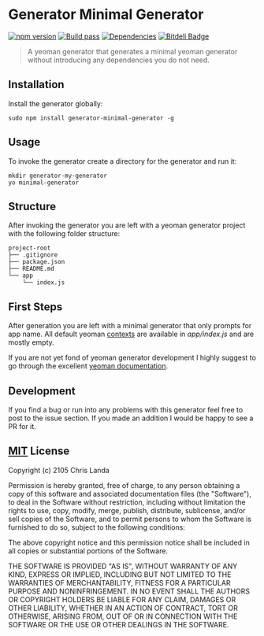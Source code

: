 # Generator Minimal Generator
[![npm version](https://badge.fury.io/js/generator-minimal-generator.svg)](https://badge.fury.io/js/generator-minimal-generator) [![Build pass](https://travis-ci.org/stylesuxx/generator-minimal-generator.svg?branch=master)](https://travis-ci.org/stylesuxx/generator-minimal-generator?branch=master)  [![Dependencies](https://david-dm.org/stylesuxx/generator-minimal-generator.svg)](https://david-dm.org/stylesuxx/generator-minimal-generator) [![Bitdeli Badge](https://d2weczhvl823v0.cloudfront.net/stylesuxx/generator-minimal-generator/trend.png)](https://bitdeli.com/free "Bitdeli Badge")

>A yeoman generator that generates a minimal yeoman generator without introducing any dependencies you do not need.

## Installation
Install the generator globally:

    sudo npm install generator-minimal-generator -g

## Usage
To invoke the generator create a directory for the generator and run it:

    mkdir generator-my-generator
    yo minimal-generator

## Structure
After invoking the generator you are left with a yeoman generator project with the following folder structure:

    project-root
    ├── .gitignore
    ├── package.json
    ├── README.md
    └── app
        └── index.js

## First Steps
After generation you are left with a minimal generator that only prompts for app name. All default yeoman  [contexts](http://yeoman.io/authoring/running-context.html) are available in *app/index.js* and are mostly empty.

If you are not yet fond of yeoman generator development I highly suggest to go through the excellent [yeoman documentation](http://yeoman.io/authoring/).

## Development
If you find a bug or run into any problems with this generator feel free to post to the issue section. If you made an addition I would be happy to see a PR for it.

## [MIT](https://opensource.org/licenses/MIT) License
Copyright (c) 2105 Chris Landa

Permission is hereby granted, free of charge, to any person obtaining a copy
of this software and associated documentation files (the "Software"), to deal
in the Software without restriction, including without limitation the rights
to use, copy, modify, merge, publish, distribute, sublicense, and/or sell
copies of the Software, and to permit persons to whom the Software is
furnished to do so, subject to the following conditions:

The above copyright notice and this permission notice shall be included in
all copies or substantial portions of the Software.

THE SOFTWARE IS PROVIDED "AS IS", WITHOUT WARRANTY OF ANY KIND, EXPRESS OR
IMPLIED, INCLUDING BUT NOT LIMITED TO THE WARRANTIES OF MERCHANTABILITY,
FITNESS FOR A PARTICULAR PURPOSE AND NONINFRINGEMENT.  IN NO EVENT SHALL THE
AUTHORS OR COPYRIGHT HOLDERS BE LIABLE FOR ANY CLAIM, DAMAGES OR OTHER
LIABILITY, WHETHER IN AN ACTION OF CONTRACT, TORT OR OTHERWISE, ARISING FROM,
OUT OF OR IN CONNECTION WITH THE SOFTWARE OR THE USE OR OTHER DEALINGS IN
THE SOFTWARE.
